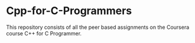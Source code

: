 # Cpp-for-C-Programmers
This repository consists of all the peer based assignments on the Coursera course C++ for C Programmer.

